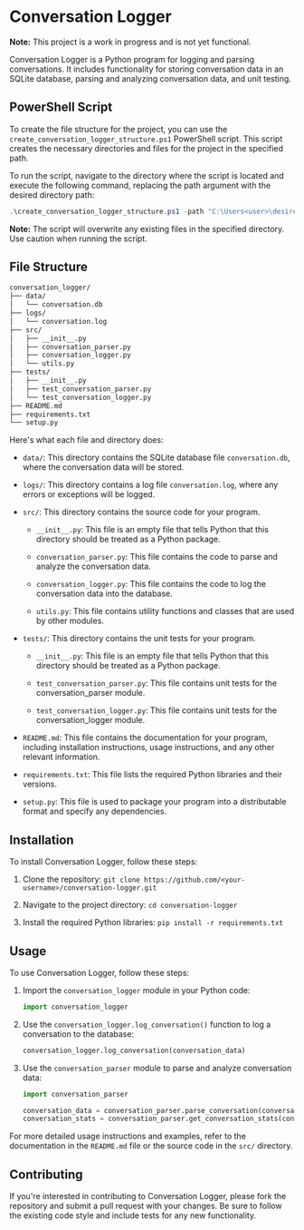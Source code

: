 # Conversation Logger

**Note:** This project is a work in progress and is not yet functional.

Conversation Logger is a Python program for logging and parsing conversations. It includes functionality for storing conversation data in an SQLite database, parsing and analyzing conversation data, and unit testing.

## PowerShell Script

To create the file structure for the project, you can use the `create_conversation_logger_structure.ps1` PowerShell script. This script creates the necessary directories and files for the project in the specified path.

To run the script, navigate to the directory where the script is located and execute the following command, replacing the path argument with the desired directory path:

```powershell
.\create_conversation_logger_structure.ps1 -path "C:\Users<user>\desired\directory\Conversation_Logger"
```

**Note:** The script will overwrite any existing files in the specified directory. Use caution when running the script.

## File Structure

```bash
conversation_logger/
├── data/
│   └── conversation.db
├── logs/
│   └── conversation.log
├── src/
│   ├── __init__.py
│   ├── conversation_parser.py
│   ├── conversation_logger.py
│   └── utils.py
├── tests/
│   ├── __init__.py
│   ├── test_conversation_parser.py
│   └── test_conversation_logger.py
├── README.md
├── requirements.txt
└── setup.py
```

Here's what each file and directory does:

- `data/`: This directory contains the SQLite database file `conversation.db`, where the conversation data will be stored.

- `logs/`: This directory contains a log file `conversation.log`, where any errors or exceptions will be logged.

- `src/`: This directory contains the source code for your program.

  - `__init__.py`: This file is an empty file that tells Python that this directory should be treated as a Python package.

  - `conversation_parser.py`: This file contains the code to parse and analyze the conversation data.

  - `conversation_logger.py`: This file contains the code to log the conversation data into the database.

  - `utils.py`: This file contains utility functions and classes that are used by other modules.

- `tests/`: This directory contains the unit tests for your program.

  - `__init__.py`: This file is an empty file that tells Python that this directory should be treated as a Python package.

  - `test_conversation_parser.py`: This file contains unit tests for the conversation_parser module.

  - `test_conversation_logger.py`: This file contains unit tests for the conversation_logger module.

- `README.md`: This file contains the documentation for your program, including installation instructions, usage instructions, and any other relevant information.

- `requirements.txt`: This file lists the required Python libraries and their versions.

- `setup.py`: This file is used to package your program into a distributable format and specify any dependencies.

## Installation

To install Conversation Logger, follow these steps:

1. Clone the repository: `git clone https://github.com/<your-username>/conversation-logger.git`

2. Navigate to the project directory: `cd conversation-logger`

3. Install the required Python libraries: `pip install -r requirements.txt`

## Usage

To use Conversation Logger, follow these steps:

1. Import the `conversation_logger` module in your Python code:

    ```python
    import conversation_logger
    ```

2. Use the `conversation_logger.log_conversation()` function to log a conversation to the database:

    ```python
    conversation_logger.log_conversation(conversation_data)
    ```

3. Use the `conversation_parser` module to parse and analyze conversation data:

    ```python
    import conversation_parser

    conversation_data = conversation_parser.parse_conversation(conversation_text)
    conversation_stats = conversation_parser.get_conversation_stats(conversation_data)
    ```

For more detailed usage instructions and examples, refer to the documentation in the `README.md` file or the source code in the `src/` directory.

## Contributing

If you're interested in contributing to Conversation Logger, please fork the repository and submit a pull request with your changes. Be sure to follow the existing code style and include tests for any new functionality.
